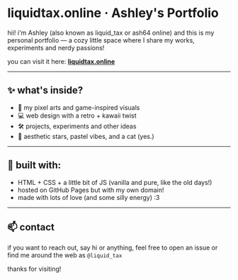 # liquidtax.online · Ashley's Portfolio

hii! i'm Ashley (also known as liquid_tax or ash64 online) and this is my personal portfolio — a cozy little space where I share my works, experiments and nerdy passions!

you can visit it here: **[liquidtax.online](https://liquidtax.online)**

---

## ✨ what's inside?

- 🎨 my pixel arts and game-inspired visuals  
- 💻 web design with a retro + kawaii twist  
- 🛠️ projects, experiments and other ideas  
- 🌌 aesthetic stars, pastel vibes, and a cat (yes.)

---

## 🧪 built with:

- HTML + CSS + a little bit of JS (vanilla and pure, like the old days!)  
- hosted on GitHub Pages but with my own domain!
- made with lots of love (and some silly energy) :3

---

## 📫 contact

if you want to reach out, say hi or anything, feel free to open an issue or find me around the web as `@liquid_tax`

thanks for visiting!
